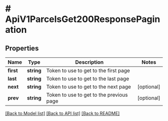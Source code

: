 # # ApiV1ParcelsGet200ResponsePagination

## Properties

Name | Type | Description | Notes
------------ | ------------- | ------------- | -------------
**first** | **string** | Token to use to get to the first page |
**last** | **string** | Token to use to get to the last page |
**next** | **string** | Token to use to get to the next page | [optional]
**prev** | **string** | Token to use to get to the previous page | [optional]

[[Back to Model list]](../../README.md#models) [[Back to API list]](../../README.md#endpoints) [[Back to README]](../../README.md)
